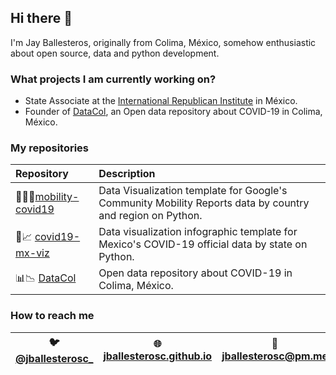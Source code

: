 ## Hi there 👋

I'm Jay Ballesteros, originally from Colima, México, somehow enthusiastic about open source, data and python development.

### What projects I am currently working on?

- State Associate at the [International Republican Institute](https://www.iri.org) in México.
- Founder of [DataCol](https://datacol.com.mx), an Open data repository about COVID-19 in Colima, México. 

### My repositories

| Repository | Description |
|:---------------------------------------------------------|:---------------------------------------------------------------------------|
| 🚌🚶‍♀️[mobility-covid19](https://github.com/jballesterosc/mobility-covid19) | Data Visualization template for Google's Community Mobility Reports data by country and region on Python. |
| 🦠📈 [covid19-mx-viz](https://github.com/jballesterosc/covid19-mx-viz) | Data visualization infographic template for Mexico's COVID-19 official data by state on Python. |
| 📊📉 [DataCol](https://github.com/jballesterosc/datacol) | Open data repository about COVID-19 in Colima, México. |


### How to reach me
| 🐦 [@jballesterosc_](https://twitter.com/jballesterosc_) | 🌐 [jballesterosc.github.io](https://jballesterosc.github.io) | 📧 [jballesterosc@pm.me](mailto:jballesterosc@pm.me) | 👤 [Resume](https://www.notion.so/Hi-there-2ae5ee178d354e80ad7809d1682bb7fe)
|---|---|---|---|


<!--
**jballesterosc/jballesterosc** is a ✨ _special_ ✨ repository because its `README.md` (this file) appears on your GitHub profile.

Here are some ideas to get you started:

- 🔭 I’m currently working on ...
- 🌱 I’m currently learning ...
- 👯 I’m looking to collaborate on ...
- 🤔 I’m looking for help with ...
- 💬 Ask me about ...
- 📫 How to reach me: ...
- 😄 Pronouns: ...
- ⚡ Fun fact: ...
-->
